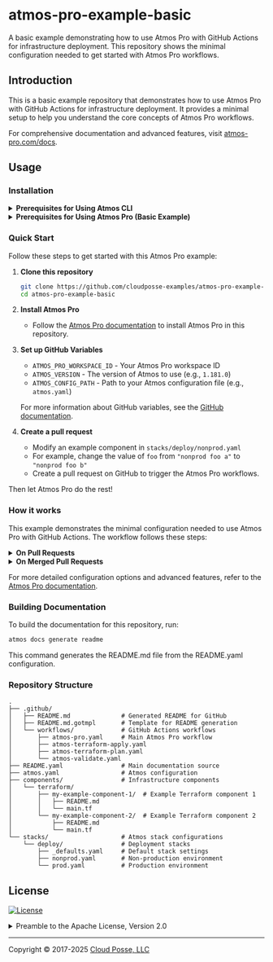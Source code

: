 # atmos-pro-example-basic


A basic example demonstrating how to use Atmos Pro with GitHub Actions for infrastructure deployment. This repository shows the minimal configuration needed to get started with Atmos Pro workflows.


## Introduction

This is a basic example repository that demonstrates how to use Atmos Pro with GitHub Actions for infrastructure deployment. It provides a minimal setup to help you understand the core concepts of Atmos Pro workflows.

For comprehensive documentation and advanced features, visit [atmos-pro.com/docs](https://atmos-pro.com/docs).



## Usage

### Installation

<details>
<summary><strong>Prerequisites for Using Atmos CLI</strong></summary>

In order to trigger workflows from this GitHub repository, the Atmos Pro GitHub App will execute `atmos` on your behalf in GitHub Actions. You do not need to install anything locally.

However if you wish to execute `atmos` locally, you will need to install Atmos. For installation instructions, visit the [Atmos installation guide](https://atmos.tools/install).

</details>

<details>
<summary><strong>Prerequisites for Using Atmos Pro (Basic Example)</strong></summary>

The following prerequisites are **not required** to run this demo example, but are essential for using **Atmos Pro** effectively with real infrastructure:

#### 1. GitHub OIDC Integration
To use GitHub Actions securely with Terraform, you'll need to set up **GitHub OIDC** with your cloud provider of choice.  
> ⚠️ This example works without GitHub OIDC, but you'll need it in practice for GitHub Actions to authenticate properly with your cloud provider.

For more on setting this up with our reference architecture, please see [How to use GitHub OIDC with AWS](https://docs.cloudposse.com/layers/github-actions/github-oidc-with-aws/).

#### 2. Terraform Plan Storage Backend
This example has plan storage **disabled** for simplicity. However, we recommend enabling it once the basics are working.
- Atmos Pro supports plan storage on **AWS**, **GCP**, and **Azure**.
- Plan storage lets you reuse the `.tfplan` file generated during the `plan` phase in the `apply` phase—this is a Terraform best practice.

For more on setting this up with our reference architecture, please see [Setup GitOps with GitHub Actions](https://docs.cloudposse.com/layers/gitops/setup/).

#### 3. Terraform State Backend
The example uses a **local state backend**, which is fine for demos without real cloud resources.
- In production, you should configure a **remote state backend**.
- Cloud Posse provides a reusable component for AWS. For GCP, Azure, etc., use your preferred backend configuration.

For more on setting this up with our reference architecture, please see [](https://docs.cloudposse.com/layers/accounts/initialize-tfstate/).

</details>

### Quick Start

Follow these steps to get started with this Atmos Pro example:

1. **Clone this repository**
   ```bash
   git clone https://github.com/cloudposse-examples/atmos-pro-example-basic.git
   cd atmos-pro-example-basic
   ```

2. **Install Atmos Pro**
   - Follow the [Atmos Pro documentation](https://atmos-pro.com/docs) to install Atmos Pro in this repository.

3. **Set up GitHub Variables**
   - `ATMOS_PRO_WORKSPACE_ID` - Your Atmos Pro workspace ID
   - `ATMOS_VERSION` - The version of Atmos to use (e.g., `1.181.0`)
   - `ATMOS_CONFIG_PATH` - Path to your Atmos configuration file (e.g., `atmos.yaml`)

   For more information about GitHub variables, see the [GitHub documentation](https://docs.github.com/en/actions/how-tos/writing-workflows/choosing-what-your-workflow-does/store-information-in-variables).

4. **Create a pull request**
   - Modify an example component in `stacks/deploy/nonprod.yaml`
   - For example, change the value of `foo` from `"nonprod foo a"` to `"nonprod foo b"`
   - Create a pull request on GitHub to trigger the Atmos Pro workflows.

Then let Atmos Pro do the rest!

### How it works

This example demonstrates the minimal configuration needed to use Atmos Pro with GitHub Actions. The workflow follows these steps:

<details>
<summary><strong>On Pull Requests</strong></summary>

When a pull request is created or updated, Atmos Pro triggers [`atmos terraform plan`](.github/workflows/atmos-terraform-plan.yaml):

1. **Developer makes a change** - You modify your infrastructure code
2. **Code is pushed to feature branch** - Changes are committed and pushed
3. **GitHub Actions trigger Atmos affected stacks** - Atmos identifies which stacks are affected by your changes
4. **Atmos uploads affected stacks** - The affected stack configurations are uploaded to Atmos Pro
5. **Atmos Pro dispatches plan workflows** - Atmos Pro automatically runs `atmos terraform plan` for affected components
6. **Atmos Pro updates status comment** - Results are posted as a comment on your pull request

This gives you visibility into what changes will be made to your infrastructure before merging.
</details>

<details>
<summary><strong>On Merged Pull Requests</strong></summary>

When a pull request is merged, Atmos Pro triggers [`atmos terraform apply`](.github/workflows/atmos-terraform-apply.yaml):

1. **Pull request is merged** - Your changes are merged into the main branch
2. **GitHub Actions trigger Atmos affected stacks** - Atmos identifies which stacks need to be updated
3. **Atmos uploads affected stacks** - The affected stack configurations are uploaded to Atmos Pro
4. **Atmos Pro dispatches apply workflows** - Atmos Pro automatically runs `atmos terraform apply` for affected components
5. **Atmos Pro updates status comment** - Deployment results are posted as a comment on the merged PR

This ensures your infrastructure changes are automatically deployed when code is merged.
</details>

For more detailed configuration options and advanced features, refer to the [Atmos Pro documentation](https://atmos-pro.com/docs).

### Building Documentation

To build the documentation for this repository, run:

```bash
atmos docs generate readme
```

This command generates the README.md file from the README.yaml configuration.

### Repository Structure

```
.
├── .github/
│   ├── README.md              # Generated README for GitHub
│   ├── README.md.gotmpl       # Template for README generation
│   └── workflows/             # GitHub Actions workflows
│       ├── atmos-pro.yaml     # Main Atmos Pro workflow
│       ├── atmos-terraform-apply.yaml
│       ├── atmos-terraform-plan.yaml
│       └── atmos-validate.yaml
├── README.yaml                # Main documentation source
├── atmos.yaml                 # Atmos configuration
├── components/                # Infrastructure components
│   └── terraform/
│       ├── my-example-component-1/  # Example Terraform component 1
│       │   ├── README.md
│       │   └── main.tf
│       └── my-example-component-2/  # Example Terraform component 2
│           ├── README.md
│           └── main.tf
└── stacks/                    # Atmos stack configurations
    └── deploy/                # Deployment stacks
        ├── _defaults.yaml     # Default stack settings
        ├── nonprod.yaml       # Non-production environment
        └── prod.yaml          # Production environment
```










## License

<a href="https://opensource.org/licenses/Apache-2.0"><img src="https://img.shields.io/badge/License-Apache%202.0-blue.svg?style=for-the-badge" alt="License"></a>

<details>
<summary>Preamble to the Apache License, Version 2.0</summary>
<br/>
<br/>



```text
Licensed to the Apache Software Foundation (ASF) under one
or more contributor license agreements.  See the NOTICE file
distributed with this work for additional information
regarding copyright ownership.  The ASF licenses this file
to you under the Apache License, Version 2.0 (the
"License"); you may not use this file except in compliance
with the License.  You may obtain a copy of the License at

  https://www.apache.org/licenses/LICENSE-2.0

Unless required by applicable law or agreed to in writing,
software distributed under the License is distributed on an
"AS IS" BASIS, WITHOUT WARRANTIES OR CONDITIONS OF ANY
KIND, either express or implied.  See the License for the
specific language governing permissions and limitations
under the License.
```
</details>


---
Copyright © 2017-2025 [Cloud Posse, LLC](https://cpco.io/copyright)
 
